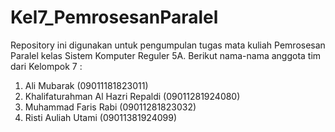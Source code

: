 # Kel7_PemrosesanParalel
Repository ini digunakan untuk pengumpulan tugas mata kuliah Pemrosesan Paralel kelas Sistem Komputer Reguler 5A.
Berikut nama-nama anggota tim dari Kelompok 7 :
1. Ali Mubarak (09011181823011)
2. Khalifaturahman Al Hazri Repaldi (09011281924080)
3. Muhammad Faris Rabi (09011281823032)
4. Risti Auliah Utami (09011381924099)
